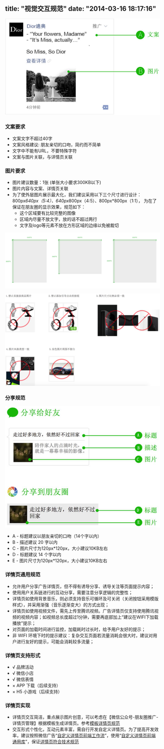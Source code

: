 title: "视觉交互规范"
date: "2014-03-16 18:17:16"
---


![](images/ue-text-1.jpg)

### 文案要求

- 文案文字不超过40字
- 文案风格建议: 朋友亲切的口吻，简约而不简单
- 文字中不能有URL，不要特殊字符
- 文案与图片关联，与详情页关联

### 图片要求

 - 图片建议数量：1张 (单张大小要求300KB以下)
 - 图片内容与文案、详情页关联
 - 为了使外层图片展示最大化，我们建议采用以下三个尺寸进行设计：800px*640px（5:4）、640px*800px（4:5）、800px*800px（1:1），
为在了保证在朋友圈的显示效果，规范如下：
    - 这个区域要有比较完整的图像
    - 区域内尽量不放文字，放的话不超过两行
    - 文字及logo等元素不放在方形区域的边缘以免被裁切


![](images/ue-text-2.jpg)

![](images/ue-text-3.jpg)

### 分享规范

![](images/ue-share-1.jpg)

- A - 标题建议以朋友亲切的口吻（14个字以内）
- B - 描述建议 20 字以内
- C - 图片尺寸为120px*120px，大小建议10KB左右
- D - 标题建议 14 个字以内
- E - 图片尺寸为120px*120px，大小建议10KB左右

### 详情页通用规范

 - 允许用户分享广告详情页，但不得有诱导分享、诱导关注等页面提示内容；
 - 使用用户关系链进行的互动分享，需要注意分享逻辑的完整性；
 - 详情页如使用背景音乐，则必须支持音乐可循环及可关闭（关闭按钮采用模版样式），并采用渐强（音乐逐渐变大）的方式出现；
 - 详情页如使用视频文件，需先上传至腾讯视频。广告详情页仅支持使用腾讯视频的视频内容；如视频总长度超过1分钟，需要再底部加上“建议在WIFI下加载播放”提示；
 - 对页面的加载时间进行监控，加载耗时过长时，给予用户友好的提示；
 - 非 WIFI 环境下时的提示建议：复杂交互页面若流量消耗会很大时，建议对用户进行友好的提示，可能会消耗较多流量；

### 详情页支持形式


- √ 品牌活动
- √ 微信小店
- √ 微信表情
- × APP 下载（后续支持）
- × H5 小游戏（后续支持）

### 详情页实现

 * 详情页交互简洁，重点展示图片创意，可以考虑在【微信公众号-朋友圈推广-详情页管理】根据模板生成详情页。参考[模板详情页规范](https://wximg.qq.com/tmt/wxmoment/template.html)
 * 交互形式个性化，互动元素丰富，需自行开发自定义详情页。为了提高开发效率，建议按照微信广告“[自定义详情页前端工作流](https://wximg.qq.com/tmt/wxmoment/workflow.html)”，使用“[自定义详情页前端通用库](https://wximg.qq.com/tmt/wxmoment/WxMoment.html)”，保证[详情页符合技术规范](https://wximg.qq.com/tmt/wxmoment/dev.html)
